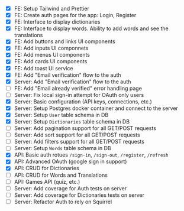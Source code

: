 * [x] FE: Setup Tailwind and Prettier
* [x] FE: Create auth pages for the app: Login, Register
* [x] FE: Interface to display dictionaries
* [x] FE: Interface to display words. Ability to add words and see the translations
* [x] FE: Add buttons and links UI components
* [x] FE: Add inputs UI componnets
* [x] FE: Add menus UI components
* [x] FE: Add cards UI components
* [x] FE: Add toast UI service
* [x] FE: Add "Email verification" flow to the auth 
* [x] Server: Add "Email verification" flow to the auth
* [ ] FE: Add "Email already verified" error handling page 
* [ ] Server: Fix local sign-in attempt for OAuth only users 
* [x] Server: Basic configuration (API keys, connections, etc.)
* [x] Server: Setup Postgres docker container and connect to the server
* [x] Server: Setup `User` table schema in DB 
* [x] Server: Setup `Dictionaries` table schema in DB 
* [ ] Server: Add pagination support for all GET/POST requests
* [ ] Server: Add sort support for all GET/POST requests
* [ ] Server: Add filters support for all GET/POST requests
* [ ] Server: Setup `Words` table schema in DB 
* [x] API: Basic auth rotues `/sign-in`, `/sign-out`, `/register`, `/refresh`
* [x] API: Advanced OAuth (google sign in support)
* [x] API: CRUD for Dictionaries 
* [ ] API: CRUD for Words and Translations
* [ ] API: Games API (quiz, etc.)
* [ ] Server: Add coverage for Auth tests on server
* [ ] Server: Add coverage for Dictionaries tests on server
* [ ] Server: Refactor Auth to rely on Squirrel